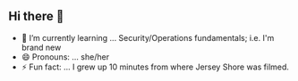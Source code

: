 ## Hi there 👋
- 🌱 I’m currently learning ... Security/Operations fundamentals; i.e. I'm brand new 
- 😄 Pronouns: ... she/her
- ⚡ Fun fact: ... I grew up 10 minutes from where Jersey Shore was filmed.
<!--
**courtwhee/courtwhee** is a ✨ _special_ ✨ repository because its `README.md` (this file) appears on your GitHub profile.

Here are some ideas to get you started:
-->
